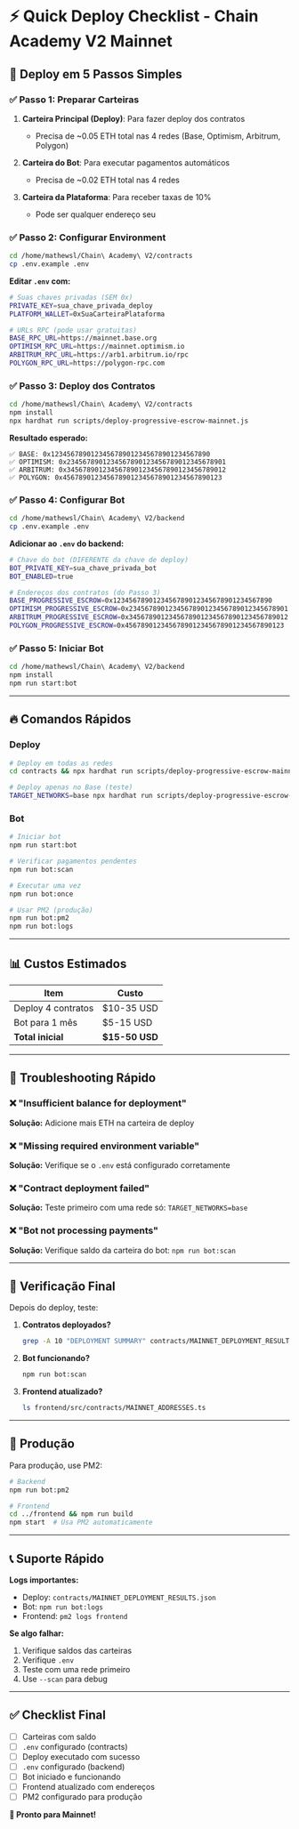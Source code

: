 # ⚡ Quick Deploy Checklist - Chain Academy V2 Mainnet

## 🎯 Deploy em 5 Passos Simples

### ✅ Passo 1: Preparar Carteiras

1. **Carteira Principal (Deploy)**: Para fazer deploy dos contratos
   - Precisa de ~0.05 ETH total nas 4 redes (Base, Optimism, Arbitrum, Polygon)

2. **Carteira do Bot**: Para executar pagamentos automáticos  
   - Precisa de ~0.02 ETH total nas 4 redes

3. **Carteira da Plataforma**: Para receber taxas de 10%
   - Pode ser qualquer endereço seu

### ✅ Passo 2: Configurar Environment

```bash
cd /home/mathewsl/Chain\ Academy\ V2/contracts
cp .env.example .env
```

**Editar `.env` com:**
```bash
# Suas chaves privadas (SEM 0x)
PRIVATE_KEY=sua_chave_privada_deploy
PLATFORM_WALLET=0xSuaCarteiraPlataforma

# URLs RPC (pode usar gratuitas)
BASE_RPC_URL=https://mainnet.base.org
OPTIMISM_RPC_URL=https://mainnet.optimism.io
ARBITRUM_RPC_URL=https://arb1.arbitrum.io/rpc
POLYGON_RPC_URL=https://polygon-rpc.com
```

### ✅ Passo 3: Deploy dos Contratos

```bash
cd /home/mathewsl/Chain\ Academy\ V2/contracts
npm install
npx hardhat run scripts/deploy-progressive-escrow-mainnet.js
```

**Resultado esperado:**
```
✅ BASE: 0x1234567890123456789012345678901234567890
✅ OPTIMISM: 0x2345678901234567890123456789012345678901
✅ ARBITRUM: 0x3456789012345678901234567890123456789012
✅ POLYGON: 0x4567890123456789012345678901234567890123
```

### ✅ Passo 4: Configurar Bot

```bash
cd /home/mathewsl/Chain\ Academy\ V2/backend
cp .env.example .env
```

**Adicionar ao `.env` do backend:**
```bash
# Chave do bot (DIFERENTE da chave de deploy)
BOT_PRIVATE_KEY=sua_chave_privada_bot
BOT_ENABLED=true

# Endereços dos contratos (do Passo 3)
BASE_PROGRESSIVE_ESCROW=0x1234567890123456789012345678901234567890
OPTIMISM_PROGRESSIVE_ESCROW=0x2345678901234567890123456789012345678901
ARBITRUM_PROGRESSIVE_ESCROW=0x3456789012345678901234567890123456789012
POLYGON_PROGRESSIVE_ESCROW=0x4567890123456789012345678901234567890123
```

### ✅ Passo 5: Iniciar Bot

```bash
cd /home/mathewsl/Chain\ Academy\ V2/backend
npm install
npm run start:bot
```

---

## 🔥 Comandos Rápidos

### Deploy
```bash
# Deploy em todas as redes
cd contracts && npx hardhat run scripts/deploy-progressive-escrow-mainnet.js

# Deploy apenas no Base (teste)
TARGET_NETWORKS=base npx hardhat run scripts/deploy-progressive-escrow-mainnet.js
```

### Bot
```bash
# Iniciar bot
npm run start:bot

# Verificar pagamentos pendentes
npm run bot:scan

# Executar uma vez
npm run bot:once

# Usar PM2 (produção)
npm run bot:pm2
npm run bot:logs
```

---

## 📊 Custos Estimados

| Item | Custo |
|------|-------|
| Deploy 4 contratos | $10-35 USD |
| Bot para 1 mês | $5-15 USD |
| **Total inicial** | **$15-50 USD** |

---

## 🚨 Troubleshooting Rápido

### ❌ "Insufficient balance for deployment"
**Solução:** Adicione mais ETH na carteira de deploy

### ❌ "Missing required environment variable"
**Solução:** Verifique se o `.env` está configurado corretamente

### ❌ "Contract deployment failed"
**Solução:** Teste primeiro com uma rede só: `TARGET_NETWORKS=base`

### ❌ "Bot not processing payments"
**Solução:** Verifique saldo da carteira do bot: `npm run bot:scan`

---

## 🎯 Verificação Final

Depois do deploy, teste:

1. **Contratos deployados?**
   ```bash
   grep -A 10 "DEPLOYMENT SUMMARY" contracts/MAINNET_DEPLOYMENT_RESULTS.json
   ```

2. **Bot funcionando?**
   ```bash
   npm run bot:scan
   ```

3. **Frontend atualizado?**
   ```bash
   ls frontend/src/contracts/MAINNET_ADDRESSES.ts
   ```

---

## 🚀 Produção

Para produção, use PM2:

```bash
# Backend
npm run bot:pm2

# Frontend
cd ../frontend && npm run build
npm start  # Usa PM2 automaticamente
```

---

## 📞 Suporte Rápido

**Logs importantes:**
- Deploy: `contracts/MAINNET_DEPLOYMENT_RESULTS.json`
- Bot: `npm run bot:logs`
- Frontend: `pm2 logs frontend`

**Se algo falhar:**
1. Verifique saldos das carteiras
2. Verifique `.env` 
3. Teste com uma rede primeiro
4. Use `--scan` para debug

---

## ✅ Checklist Final

- [ ] Carteiras com saldo
- [ ] `.env` configurado (contracts)
- [ ] Deploy executado com sucesso
- [ ] `.env` configurado (backend)
- [ ] Bot iniciado e funcionando
- [ ] Frontend atualizado com endereços
- [ ] PM2 configurado para produção

**🎉 Pronto para Mainnet!**